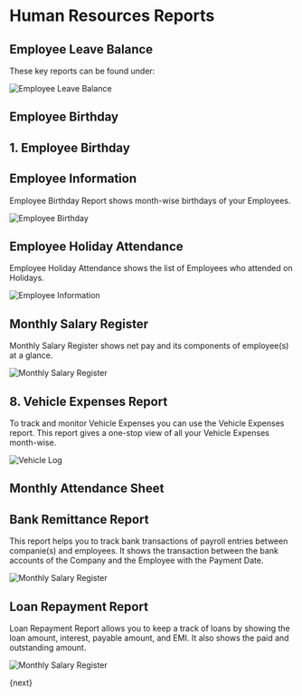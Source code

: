 <!-- add-breadcrumbs -->
# Human Resources Reports

## Employee Leave Balance

These key reports can be found under:

<img alt="Employee Leave Balance" class="screenshot" src="{{docs_base_url}}/v12/assets/img/human-resources/employee-leave-balance-report.png">

## Employee Birthday


## 1. Employee Birthday

## Employee Information

Employee Birthday Report shows month-wise birthdays of your Employees.

<img alt="Employee Birthday" class="screenshot" src="{{docs_base_url}}/v12/assets/img/human-resources/employee-birthday-report.png">

## Employee Holiday Attendance

Employee Holiday Attendance shows the list of Employees who attended on Holidays.

<img alt="Employee Information" class="screenshot" src="{{docs_base_url}}/v12/assets/img/human-resources/employee-holiday-report.png">

## Monthly Salary Register

Monthly Salary Register shows net pay and its components of employee(s) at a glance.

<img alt="Monthly Salary Register" class="screenshot" src="{{docs_base_url}}/v12/assets/img/human-resources/monthly-salary-register-report.png">

## 8. Vehicle Expenses Report

To track and monitor Vehicle Expenses you can use the Vehicle Expenses report. This report gives a one-stop view of all your Vehicle Expenses month-wise.

<img class="screenshot" alt="Vehicle Log" src="{{docs_base_url}}/v12/assets/img/human-resources/vehicle-expenses.png">

## Monthly Attendance Sheet



## Bank Remittance Report

This report helps you to track bank transactions of payroll entries between companie(s) and employees. It shows the transaction between the bank accounts of the Company and the Employee with the Payment Date.

<img alt="Monthly Salary Register" class="screenshot" src="{{docs_base_url}}/v12/assets/img/human-resources/bank_remittance_report.png">

## Loan Repayment Report

Loan Repayment Report allows you to keep a track of loans by showing the loan amount, interest, payable amount, and EMI. It also shows the paid and outstanding amount.

<img alt="Monthly Salary Register" class="screenshot" src="{{docs_base_url}}/v12/assets/img/human-resources/loan_repayment.png">

{next}
